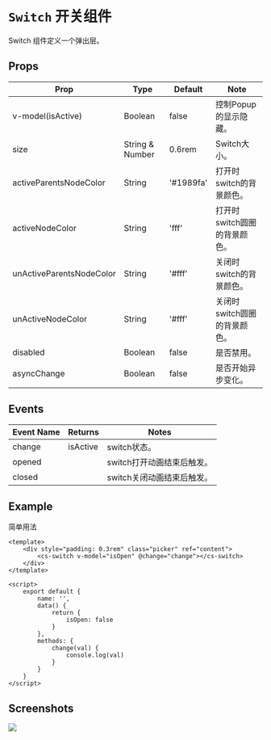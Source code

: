 # `Switch` 开关组件
Switch 组件定义一个弹出层。

## Props
| Prop | Type | Default | Note |
|---|---|---|---|
| v-model(isActive) | Boolean | false | 控制Popup的显示隐藏。
| size | String & Number | 0.6rem | Switch大小。
| activeParentsNodeColor | String | '#1989fa' | 打开时switch的背景颜色。
| activeNodeColor | String | 'fff' | 打开时switch圆圈的背景颜色。
| unActiveParentsNodeColor | String | '#fff' | 关闭时switch的背景颜色。
| unActiveNodeColor | String | '#fff' | 关闭时switch圆圈的背景颜色。
| disabled | Boolean | false | 是否禁用。
| asyncChange | Boolean | false | 是否开始异步变化。

## Events
| Event Name | Returns | Notes |
|---|---|---|
| change | isActive | switch状态。
| opened |  | switch打开动画结束后触发。
| closed |  | switch关闭动画结束后触发。

<!--
## Methods
None.

## Static Props
None.

## Static Methods
None.
-->

## Example
简单用法
```
<template>
    <div style="padding: 0.3rem" class="picker" ref="content">
        <cs-switch v-model="isOpen" @change="change"></cs-switch>
    </div>
</template>

<script>
    export default {
        name: '',
        data() {
            return {
                isOpen: false
            }
        },
        methods: {
            change(val) {
                console.log(val)
            }
        }
    }
</script>

```
## Screenshots
![](https://rightinhome.oss-cn-hangzhou.aliyuncs.com/jlbk_xcx/2020/08/10/1597045613374.gif)

